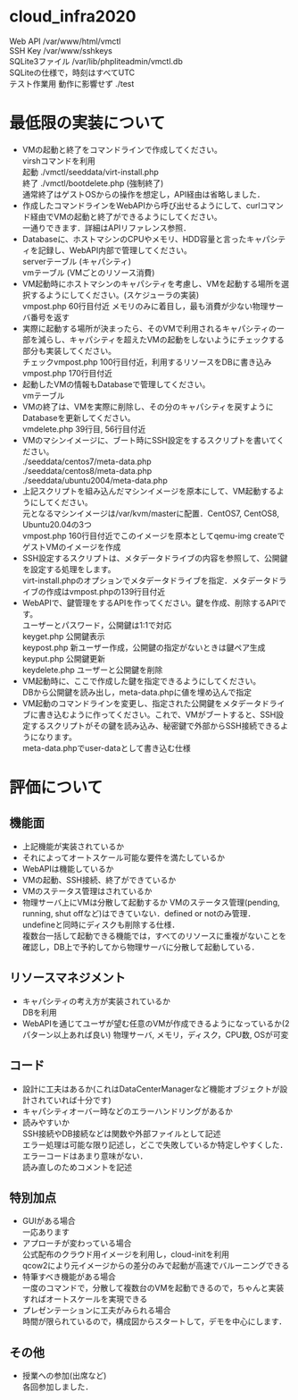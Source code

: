 # cloud_infra2020
Web API /var/www/html/vmctl  
SSH Key /var/www/sshkeys  
SQLite3ファイル /var/lib/phpliteadmin/vmctl.db  
SQLiteの仕様で，時刻はすべてUTC  
テスト作業用 動作に影響せず ./test  

# 最低限の実装について

- VMの起動と終了をコマンドラインで作成してください。  
virshコマンドを利用  
起動 ./vmctl/seeddata/virt-install.php  
終了 ./vmctl/bootdelete.php (強制終了)  
通常終了はゲストOSからの操作を想定し，API経由は省略しました．  
- 作成したコマンドラインをWebAPIから呼び出せるようにして、curlコマンド経由でVMの起動と終了ができるようにしてください。  
一通りできます．詳細はAPIリファレンス参照．  
- Databaseに、ホストマシンのCPUやメモリ、HDD容量と言ったキャパシティを記録し、WebAPI内部で管理してください。  
serverテーブル (キャパシティ)  
vmテーブル (VMごとのリソース消費)  
- VM起動時にホストマシンのキャパシティを考慮し、VMを起動する場所を選択するようにしてください。(スケジューラの実装)  
vmpost.php 60行目付近 メモリのみに着目し，最も消費が少ない物理サーバ番号を返す  
- 実際に起動する場所が決まったら、そのVMで利用されるキャパシティの一部を減らし、キャパシティを超えたVMの起動をしないようにチェックする部分も実装してください。  
チェックvmpost.php 100行目付近，利用するリソースをDBに書き込みvmpost.php 170行目付近
- 起動したVMの情報もDatabaseで管理してください。  
vmテーブル  
- VMの終了は、VMを実際に削除し、その分のキャパシティを戻すようにDatabaseを更新してください。  
vmdelete.php 39行目, 56行目付近  
- VMのマシンイメージに、ブート時にSSH設定をするスクリプトを書いてください。  
./seeddata/centos7/meta-data.php  
./seeddata/centos8/meta-data.php  
./seeddata/ubuntu2004/meta-data.php  
- 上記スクリプトを組み込んだマシンイメージを原本にして、VM起動するようにしてください。  
元となるマシンイメージは/var/kvm/masterに配置．CentOS7, CentOS8, Ubuntu20.04の3つ  
vmpost.php 160行目付近でこのイメージを原本としてqemu-img createでゲストVMのイメージを作成  
- SSH設定するスクリプトは、メタデータドライブの内容を参照して、公開鍵を設定する処理をします。  
virt-install.phpのオプションでメタデータドライブを指定．メタデータドライブの作成はvmpost.phpの139行目付近  
- WebAPIで、鍵管理をするAPIを作ってください。鍵を作成、削除するAPIです。  
ユーザーとパスワード，公開鍵は1:1で対応  
keyget.php 公開鍵表示  
keypost.php 新ユーザー作成，公開鍵の指定がないときは鍵ペア生成  
keyput.php 公開鍵更新  
keydelete.php ユーザーと公開鍵を削除  
- VM起動時に、ここで作成した鍵を指定できるようにしてください。  
DBから公開鍵を読み出し，meta-data.phpに値を埋め込んで指定  
- VM起動のコマンドラインを変更し、指定された公開鍵をメタデータドライブに書き込むように作ってください。これで、VMがブートすると、SSH設定するスクリプトがその鍵を読み込み、秘密鍵で外部からSSH接続できるようになります。  
meta-data.phpでuser-dataとして書き込む仕様  

# 評価について
## 機能面
- 上記機能が実装されているか
- それによってオートスケール可能な要件を満たしているか
- WebAPIは機能しているか
- VMの起動、SSH接続、終了ができているか
- VMのステータス管理はされているか
- 物理サーバ上にVMは分散して起動するか
VMのステータス管理(pending, running, shut offなど)はできていない．defined or notのみ管理．  
undefineと同時にディスクも削除する仕様．  
複数台一括して起動できる機能では，すべてのリソースに重複がないことを確認し，DB上で予約してから物理サーバに分散して起動している．  

## リソースマネジメント
- キャパシティの考え方が実装されているか  
DBを利用  
- WebAPIを通じてユーザが望む任意のVMが作成できるようになっているか(2パターン以上あれば良い)
物理サーバ, メモリ，ディスク，CPU数, OSが可変  

## コード
- 設計に工夫はあるか(これはDataCenterManagerなど機能オブジェクトが設計されていれば十分です)  
- キャパシティオーバー時などのエラーハンドリングがあるか  
- 読みやすいか  
SSH接続やDB接続などは関数や外部ファイルとして記述  
エラー処理は可能な限り記述し，どこで失敗しているか特定しやすくした．エラーコードはあまり意味がない．  
読み直しのためコメントを記述  

## 特別加点
- GUIがある場合  
一応あります  
- アプローチが変わっている場合  
公式配布のクラウド用イメージを利用し，cloud-initを利用  
qcow2により元イメージからの差分のみで起動が高速でバルーニングできる  
- 特筆すべき機能がある場合  
一度のコマンドで，分散して複数台のVMを起動できるので，ちゃんと実装すればオートスケールを実現できる  
- プレゼンテーションに工夫がみられる場合  
時間が限られているので，構成図からスタートして，デモを中心にします．

## その他
- 授業への参加(出席など)  
各回参加しました．  
